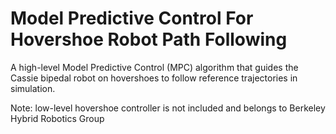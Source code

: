 # Model Predictive Control For Hovershoe Robot Path Following

A high-level Model Predictive Control (MPC) algorithm that guides the Cassie bipedal robot on hovershoes to follow reference trajectories in simulation. 

Note: low-level hovershoe controller is not included and belongs to Berkeley Hybrid Robotics Group
